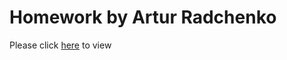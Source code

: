 # Homework by Artur Radchenko

Please click  [here](https://archkish.github.io/homework128/ ) to view